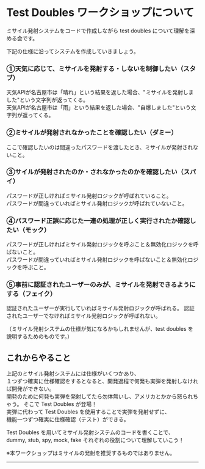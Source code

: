 # Test Doubles ワークショップについて
ミサイル発射システムをコードで作成しながら test doubles について理解を深める会です。

下記の仕様に沿ってシステムを作成していきましょう。

### ①天気に応じて、ミサイルを発射する・しないを制御したい（スタブ）
天気APIが名古屋市は「晴れ」という結果を返した場合、"ミサイルを発射しました"という文字列が返ってくる。  
天気APIが名古屋市は「雨」という結果を返した場合、"自爆しました"という文字列が返ってくる。  

### ②ミサイルが発射されなかったことを確認したい（ダミー）  
ここで確認したいのは間違ったパスワードを渡したとき、ミサイルが発射されないこと。  

### ③サイルが発射されたのか・されなかったのかを確認したい（スパイ）  
パスワードが正しければミサイル発射ロジックが呼ばれていること。  
パスワードが間違っていればミサイル発射ロジックが呼ばれていないこと。  

### ④パスワード正誤に応じた一連の処理が正しく実行されたか確認したい（モック）  
パスワードが正しければミサイル発射ロジックを呼ぶこと＆無効化ロジックを呼ばないこと。  
パスワードが間違っていればミサイル発射ロジックを呼ばないこと＆無効化ロジックを呼ぶこと。  

### ⑤事前に認証されたユーザーのみが、ミサイルを発射できるようにする（フェイク）  
認証されたユーザーが実行していればミサイル発射ロジックが呼ばれる。
認証されたユーザーでなければミサイル発射ロジックが呼ばれない。

（ミサイル発射システムの仕様が気になるかもしれませんが、test doubles を説明するためのものです。）  

## これからやること
上記のミサイル発射システムには仕様がいくつかあり、  
１つずつ確実に仕様確認をするとなると、開発過程で何発も実弾を発射しなければ開発ができない。  
開発のために何発も実弾を発射してたら勿体無いし、アメリカとかから怒られちゃう。
そこで Test Doubles が登場！  
実弾に代わって Test Doubles を使用することで実弾を発射せずに、  
機能一つずつ確実に仕様確認（テスト）ができる。  

Test Doubles を用いてミサイル発射システムのコードを書くことで、  
dummy, stub, spy, mock, fake それぞれの役割について理解していこう！  

※本ワークショップはミサイルの発射を推奨するものではありません。
***


